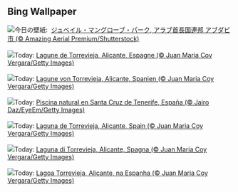 ## Bing Wallpaper
![](https://www.bing.com/th?id=OHR.MangrovePark_JA-JP0701304478_UHD.jpg&w=1000)今日の壁紙: &nbsp;[ジュベイル・マングローブ・パーク, アラブ首長国連邦 アブダビ市 (© Amazing Aerial Premium/Shutterstock)](https://www.bing.com/th?id=OHR.MangrovePark_JA-JP0701304478_UHD.jpg)
<br><br/>
![](https://www.bing.com/th?id=OHR.LasLagunas_FR-FR3669539536_UHD.jpg&w=1000)Today: [Lagune de Torrevieja, Alicante, Espagne (© Juan Maria Coy Vergara/Getty Images)](https://www.bing.com/th?id=OHR.LasLagunas_FR-FR3669539536_UHD.jpg)
<br><br/>
![](https://www.bing.com/th?id=OHR.LasLagunas_DE-DE3855429319_UHD.jpg&w=1000)Today: [Lagune von Torrevieja, Alicante, Spanien (© Juan Maria Coy Vergara/Getty Images)](https://www.bing.com/th?id=OHR.LasLagunas_DE-DE3855429319_UHD.jpg)
<br><br/>
![](https://www.bing.com/th?id=OHR.TenerifePool_ES-ES5200653811_UHD.jpg&w=1000)Today: [Piscina natural en Santa Cruz de Tenerife, España (© Jairo Daz/EyeEm/Getty Images)](https://www.bing.com/th?id=OHR.TenerifePool_ES-ES5200653811_UHD.jpg)
<br><br/>
![](https://www.bing.com/th?id=OHR.LasLagunas_EN-GB0705662215_UHD.jpg&w=1000)Today: [Laguna de Torrevieja, Alicante, Spain (© Juan Maria Coy Vergara/Getty Images)](https://www.bing.com/th?id=OHR.LasLagunas_EN-GB0705662215_UHD.jpg)
<br><br/>
![](https://www.bing.com/th?id=OHR.LasLagunas_IT-IT4823734746_UHD.jpg&w=1000)Today: [Laguna di Torrevieja, Alicante, Spagna (© Juan Maria Coy Vergara/Getty Images)](https://www.bing.com/th?id=OHR.LasLagunas_IT-IT4823734746_UHD.jpg)
<br><br/>
![](https://www.bing.com/th?id=OHR.LasLagunas_PT-BR7962535557_UHD.jpg&w=1000)Today: [Lagoa Torrevieja, Alicante, na Espanha (© Juan Maria Coy Vergara/Getty Images)](https://www.bing.com/th?id=OHR.LasLagunas_PT-BR7962535557_UHD.jpg)
<br><br/>
